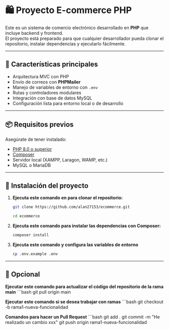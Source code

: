 # 🛍️ Proyecto E-commerce PHP

Este es un sistema de comercio electrónico desarrollado en **PHP** que incluye backend y frontend.  
El proyecto está preparado para que cualquier desarrollador pueda clonar el repositorio, instalar dependencias y ejecutarlo fácilmente.

---

## 🚀 Características principales

- Arquitectura MVC con PHP
- Envío de correos con **PHPMailer**
- Manejo de variables de entorno con `.env`
- Rutas y controladores modulares
- Integración con base de datos MySQL
- Configuración lista para entorno local o de desarrollo

---

## 📦 Requisitos previos

Asegúrate de tener instalado:

- [PHP 8.0 o superior](https://www.php.net/downloads)
- [Composer](https://getcomposer.org/)
- Servidor local (XAMPP, Laragon, WAMP, etc.)
- MySQL o MariaDB

---

## 🧰 Instalación del proyecto

1. **Ejecuta este comando en para clonar el repositorio:**
   ```bash
   git clone https://github.com/alan27153/ecommerce.git
   
   cd ecommerce

2. **Ejecuta este comando para instalar las dependencias con Composer:**
    ```bash
    composer install

3. **Ejecuta este comando y configura las variables de entorno**
    ```bash
    cp .env.example .env

---

## 🧰 Opcional

**Ejecutar este comando para actualizar el código del repositorio de la rama main**
    ```bash
    git pull origin main

**Ejecutar este comando si se desea trabajar con ramas**
    ```bash
    git checkout -b rama1-nueva-funcionalidad

**Comandos para hacer un Pull Request**
    ```bash
    git add .
    git commit -m "He realizado un cambio xxx"
    git push origin rama1-nueva-funcionalidad

